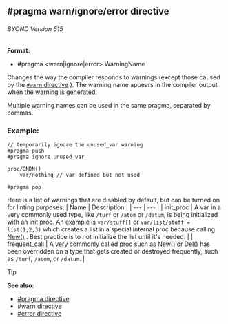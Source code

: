 ## #pragma warn/ignore/error directive 
###### BYOND Version 515

<!-- -->
**Format:**
+   #pragma \<warn|ignore|error> WarningName


Changes the way the compiler responds to warnings (except those
caused by the [`#warn` directive](/ref/DM/preprocessor/warn.md) ). The warning
name appears in the compiler output when the warning is generated.


Multiple warning names can be used in the same pragma,
separated by commas.
### Example:

``` dm
// temporarily ignore the unused_var warning
#pragma push
#pragma ignore unused_var

proc/GNDN()
    var/nothing // var defined but not used

#pragma pop
```
 

Here is a list of warnings that are disabled by default, but can be turned on for linting purposes:
|  Name       |     Description |
| --- | --- |
|  init_proc   |    A var in a very commonly used type, like `/turf` or `/atom` or `/datum`, is being initialized with an init proc. An example is `var/stuff[]` or `var/list/stuff = list(1,2,3)` which creates a list in a special internal proc because calling [New()](/ref/datum/proc/New.md) . Best practice is to not initialize the list until it\'s needed. |
|  frequent_call  | A very commonly called proc such as [New()](/ref/datum/proc/New.md)  or [Del()](/ref/datum/proc/Del.md) has been overridden on a type that gets created or destroyed frequently, such as `/turf`, `/atom`, or `/datum`. |

> [!TIP] 
> **See also:**
> +   [#pragma directive](/ref/DM/preprocessor/pragma.md) 
> +   [#warn directive](/ref/DM/preprocessor/warn.md) 
> +   [#error directive](/ref/DM/preprocessor/error.md) 